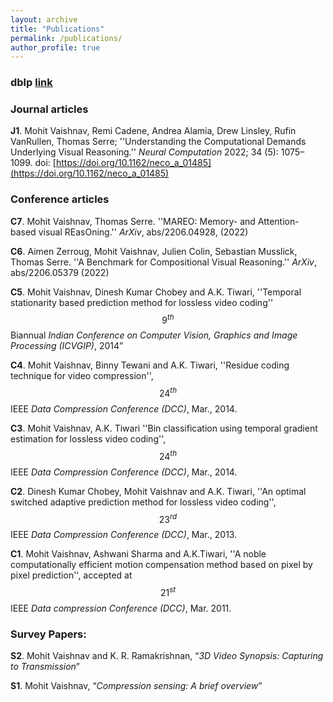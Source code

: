 ```yaml
---
layout: archive
title: "Publications"
permalink: /publications/
author_profile: true
---
```


### dblp [link](https://dblp.uni-trier.de/pers/hd/v/Vaishnav:Mohit)

### Journal articles

**J1**.    Mohit Vaishnav, Remi Cadene, Andrea Alamia, Drew Linsley, Rufin VanRullen, Thomas Serre; ''Understanding the Computational Demands Underlying Visual Reasoning.'' *Neural Computation* 2022; 34 (5): 1075–1099. doi: [https://doi.org/10.1162/neco_a_01485](https://doi.org/10.1162/neco_a_01485)


### Conference articles


**C7**.    Mohit Vaishnav, Thomas Serre. ''MAREO: Memory- and Attention- based visual REasOning.'' *ArXiv*, abs/2206.04928, (2022)

**C6**.    Aimen Zerroug, Mohit Vaishnav, Julien Colin, Sebastian Musslick, Thomas Serre. ''A Benchmark for Compositional Visual Reasoning.'' *ArXiv*, abs/2206.05379 (2022)

**C5**.    Mohit Vaishnav, Dinesh Kumar Chobey and A.K. Tiwari, ''Temporal 	stationarity based prediction method for lossless video coding'' $$9^{th}$$ Biannual *Indian Conference on Computer Vision, Graphics and Image Processing (ICVGIP)*, 2014”

**C4**.    Mohit Vaishnav, Binny Tewani and A.K. Tiwari, ''Residue coding technique for video compression'', $$24^{th}$$ 	IEEE *Data Compression Conference (DCC)*, Mar., 2014.

**C3**.    Mohit  Vaishnav, A.K. Tiwari ''Bin 	classification using temporal gradient estimation for lossless 	video coding'', 	$$24^{th}$$ 	 IEEE *Data Compression Conference (DCC)*, Mar., 2014.

**C2**.    Dinesh Kumar Chobey, Mohit Vaishnav and A.K. Tiwari, ''An 	optimal switched adaptive prediction method for lossless video 	coding'', 	$$23^{rd}$$ IEEE *Data Compression Conference (DCC)*,  Mar., 2013.

**C1**.    Mohit  Vaishnav, Ashwani Sharma and A.K.Tiwari, ''A noble computationally efficient motion compensation method based on pixel by pixel prediction'', accepted at $$21^{st}$$ IEEE *Data compression Conference (DCC)*, Mar. 2011.


### Survey Papers:

**S2**.    Mohit Vaishnav and K. R. Ramakrishnan, “*3D Video Synopsis: Capturing to Transmission*”

**S1**.    Mohit Vaishnav, “*Compression sensing: A brief overview*” 
